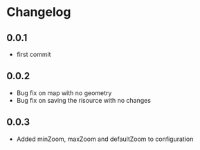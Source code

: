 # Changelog

## 0.0.1
- first commit
## 0.0.2
- Bug fix on map with no geometry
- Bug fix on saving the risource with no changes
## 0.0.3
- Added minZoom, maxZoom and defaultZoom to configuration